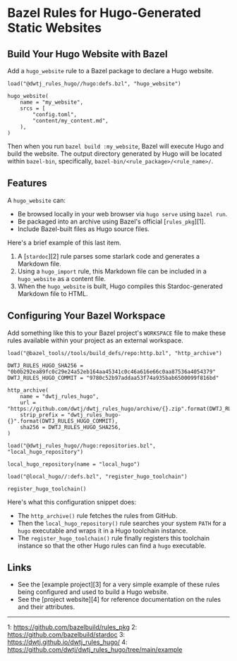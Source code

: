 # Bazel Rules for Hugo-Generated Static Websites

## Build Your Hugo Website with Bazel

Add a `hugo_website` rule to a Bazel package to declare a Hugo website.

```starlark
load("@dwtj_rules_hugo//hugo:defs.bzl", "hugo_website")

hugo_website(
    name = "my_website",
    srcs = [
        "config.toml",
        "content/my_content.md",
    ),
)
```

Then when you run `bazel build :my_website`, Bazel will execute Hugo and
build the website. The output directory generated by Hugo will be located
within `bazel-bin`, specifically, `bazel-bin/<rule_package>/<rule_name>/`.

## Features

A `hugo_website` can:

- Be browsed locally in your web browser via `hugo serve` using `bazel run`.
- Be packaged into an archive using Bazel's official [`rules_pkg`][1].
- Include Bazel-built files as Hugo source files.

Here's a brief example of this last item.

1. A [`stardoc`][2] rule parses some starlark code and generates a Markdown
   file.
2. Using a `hugo_import` rule, this Markdown file can be included in a
   `hugo_website` as a content file.
3. When the `hugo_website` is built, Hugo compiles this Stardoc-generated
   Markdown file to HTML.

## Configuring Your Bazel Workspace

Add something like this to your Bazel project's `WORKSPACE` file to make these
rules available within your project as an external workspace.

```starlark
load("@bazel_tools//tools/build_defs/repo:http.bzl", "http_archive")

DWTJ_RULES_HUGO_SHA256 = "0b0b292ea89fc0c29e24a52eb164aa45341c0c46a616e66c0aa87536a4054379"
DWTJ_RULES_HUGO_COMMIT = "9780c52b97addaa53f74a935bab6500099f816bd"

http_archive(
    name = "dwtj_rules_hugo",
    url = "https://github.com/dwtj/dwtj_rules_hugo/archive/{}.zip".format(DWTJ_RULES_HUGO_COMMIT),
    strip_prefix = "dwtj_rules_hugo-{}".format(DWTJ_RULES_HUGO_COMMIT),
    sha256 = DWTJ_RULES_HUGO_SHA256,
)

load("@dwtj_rules_hugo//hugo:repositories.bzl", "local_hugo_repository")

local_hugo_repository(name = "local_hugo")

load("@local_hugo//:defs.bzl", "register_hugo_toolchain")

register_hugo_toolchain()
```

Here's what this configuration snippet does:

- The `http_archive()` rule fetches the rules from GitHub.
- Then the `local_hugo_repository()` rule searches your system `PATH` for a
  `hugo` executable and wraps it in a Hugo toolchain instance.
- The `register_hugo_toolchain()` rule finally registers this toolchain
  instance so that the other Hugo rules can find a `hugo` executable.


## Links

- See the [example project][3] for a very simple example of these rules being
  configured and used to build a Hugo website.
- See the [project website][4] for reference documentation on the rules and
  their attributes.

---

1: https://github.com/bazelbuild/rules_pkg
2: https://github.com/bazelbuild/stardoc
3: https://dwtj.github.io/dwtj_rules_hugo/
4: https://github.com/dwtj/dwtj_rules_hugo/tree/main/example
